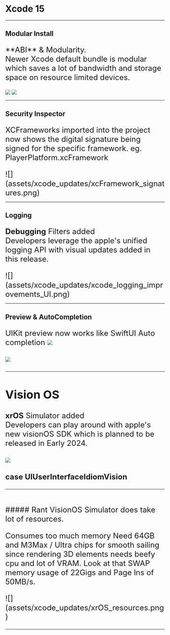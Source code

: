 
# Xcode 15


---

## Modular Install

<split left="2" right="1" gap="2">

<p style="font-size:24px">
**ABI**  & Modularity.  <br>
 Newer Xcode default bundle is modular which saves a lot of bandwidth and storage space on resource limited devices.
</p>

<split wrap="2">

![](xcode14_size.png)
![](xcode15_size.png)

</split>

</split>

---

##  Security Inspector

<split left="1" right="2" gap="2" style="font-size:24px">

XCFrameworks imported into the project now shows the digital signature being signed for the specific framework. eg. PlayerPlatform.xcFramework

<split wrap="2">
![](assets/xcode_updates/xcFramework_signatures.png)
</split>

</split>


---


## Logging

<split left="1" right="2" gap="2" style="font-size:24px">

**Debugging**  Filters added  <br>
 Developers leverage the apple's unified logging API with visual updates added in this release.
 
<split wrap="2">
![](assets/xcode_updates/xcode_logging_improvements_UI.png)
</split>

</split>


---

## Preview & AutoCompletion

<split left="1" right="2" gap="2" style="font-size:24px">

UIKit preview now works like SwiftUI
Auto completion
![](preview_xcode.png)

<split wrap="2">

![](xcode_15_hide_if.png)
</split>


</split>

---


## Vision OS

<split left="1" right="1" gap="2">


**xrOS**  Simulator added  <br>
Developers can play around with apple's new visionOS SDK which is planned to be released in Early 2024. 


<split wrap="2">

![](vision_os.png)


</split>

</split>

**case UIUserInterfaceIdiomVision**

---

## 

<grid drag="60 10" drop="topleft" bg="">
 ##### Rant VisionOS Simulator does take lot of resources.
</grid>

<grid drag="40 10" drop="left" bg="" style="font-size:24px">
<br>

Consumes too much memory
Need 64GB and M3Max / Ultra chips for smooth sailing since rendering 3D elements needs beefy cpu and lot of VRAM. Look at that SWAP memory usage of 22Gigs and Page Ins of 50MB/s. 

</grid>

<grid drop="bottomright">
![](assets/xcode_updates/xrOS_resources.png)
</grid>

---
